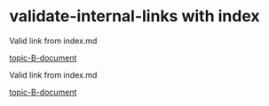# validate-internal-links with index

Valid link from index.md

[topic-B-document](../../topic-B/topic-B-document)

Valid link from index.md

[topic-B-document](../../../topic-B/topic-B-document)
